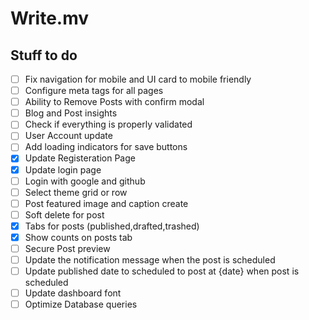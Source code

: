 # Write.mv

## Stuff to do

- [ ] Fix navigation for mobile and UI card to mobile friendly
- [ ] Configure meta tags for all pages
- [ ] Ability to Remove Posts with confirm modal
- [ ] Blog and Post insights
- [ ] Check if everything is properly validated
- [ ] User Account update
- [ ] Add loading indicators for save buttons
- [x] Update Registeration Page
- [x] Update login page
- [ ] Login with google and github
- [ ] Select theme grid or row
- [ ] Post featured image and caption create
- [ ] Soft delete for post
- [x] Tabs for posts (published,drafted,trashed)
- [x] Show counts on posts tab
- [ ] Secure Post preview
- [ ] Update the notification message when the post is scheduled
- [ ] Update published date to scheduled to post at {date} when post is scheduled
- [ ] Update dashboard font
- [ ] Optimize Database queries